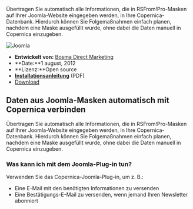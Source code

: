 Übertragen Sie automatisch alle Informationen, die in RSFrom!Pro-Masken
auf Ihrer Joomla-Website eingegeben werden, in Ihre Copernica-Datenbank.
Hierdurch können Sie Folgemaßnahmen einfach planen, nachdem eine Maske
ausgefüllt wurde, ohne dabei die Daten manuell in Copernica einzugeben.

![Joomla](Copernicacom/joomla-integration.png)

-   **Entwickelt von:** [Bosma Direct
    Marketing](http://www.bosmadmc.nl "Bosma Direct Marketing")
-   **Date:**1 august, 2012
-   **Lizenz:**Open source
-   **[Installationsanleitung](http://www.copernica.com/en/support/integrations/joomla-installation-guide)**
    (PDF)
-   [Download](Copernicacom/plg_copernica.zip "Download Joomla-plugin for Copernica Marketing Software")

Daten aus Joomla-Masken automatisch mit Copernica verbinden
-----------------------------------------------------------

Übertragen Sie automatisch alle Informationen, die in RSFrom!Pro-Masken
auf Ihrer Joomla-Website eingegeben werden, in Ihre Copernica-Datenbank.
Hierdurch können Sie Folgemaßnahmen einfach planen, nachdem eine Maske
ausgefüllt wurde, ohne dabei die Daten manuell in Copernica einzugeben.

### Was kann ich mit dem Joomla-Plug-in tun?

Verwenden Sie das Copernica-Joomla-Plug-in, um z. B.:

-   Eine E-Mail mit den benötigten Informationen zu versenden
-   Eine Bestätigungs-E-Mail zu versenden, wenn jemand Ihren Newsletter
    abonniert

